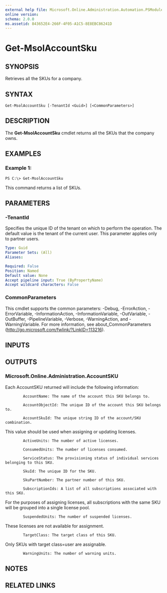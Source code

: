 ```yaml
---
external help file: Microsoft.Online.Administration.Automation.PSModule.dll-Help.xml
online version:
schema: 2.0.0
ms.assetid: 843652E4-266F-4F05-A1C5-8E8EBC86241D
---
```


# Get-MsolAccountSku

## SYNOPSIS
Retrieves all the SKUs for a company.

## SYNTAX

```
Get-MsolAccountSku [-TenantId <Guid>] [<CommonParameters>]
```

## DESCRIPTION
The **Get-MsolAccountSku** cmdlet returns all the SKUs that the company owns.

## EXAMPLES

### Example 1:
```
PS C:\> Get-MsolAccountSku
```

This command returns a list of SKUs.

## PARAMETERS

### -TenantId
Specifies the unique ID of the tenant on which to perform the operation.
The default value is the tenant of the current user.
This parameter applies only to partner users.

```yaml
Type: Guid
Parameter Sets: (All)
Aliases:

Required: False
Position: Named
Default value: None
Accept pipeline input: True (ByPropertyName)
Accept wildcard characters: False
```

### CommonParameters
This cmdlet supports the common parameters: -Debug, -ErrorAction, -ErrorVariable, -InformationAction, -InformationVariable, -OutVariable, -OutBuffer, -PipelineVariable, -Verbose, -WarningAction, and -WarningVariable. For more information, see about_CommonParameters (http://go.microsoft.com/fwlink/?LinkID=113216).

## INPUTS

## OUTPUTS

### Microsoft.Online.Administration.AccountSKU
Each AccountSKU returned will include the following information:

            AccountName: The name of the account this SKU belongs to.

            AccountObjectId: The unique ID of the account this SKU belongs to.

            AccountSkuId: The unique string ID of the account/SKU combination.
This value should be used when assigning or updating licenses.

            ActiveUnits: The number of active licenses.

            ConsumedUnits: The number of licenses consumed.

            ServiceStatus: The provisioning status of individual services belonging to this SKU.

            SkuId: The unique ID for the SKU.

            SkuPartNumber: The partner number of this SKU.

            SubscriptionIds: A list of all subscriptions associated with this SKU.
For the purposes of assigning licenses, all subscriptions with the same SKU will be grouped into a single license pool.

            SuspendedUnits: The number of suspended licenses.
These licenses are not available for assignment.

            TargetClass: The target class of this SKU.
Only SKUs with target class=user are assignable.

            WarningUnits: The number of warning units.

## NOTES

## RELATED LINKS
